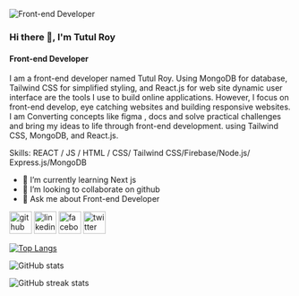 ![Front-end Developer](https://pbs.twimg.com/profile_banners/1682562572120379392/1719943650/1080x360)
### Hi there 👋, I'm Tutul Roy
#### Front-end Developer


I am a front-end developer named Tutul Roy.
Using MongoDB for database, Tailwind CSS for simplified styling, and React.js for web site dynamic user interface are the tools I use to build online applications. However, I focus on front-end develop, eye catching websites and building responsive websites.
I am Converting concepts like figma , docs and solve practical challenges and bring my ideas to life through front-end development. using Tailwind CSS, MongoDB, and React.js.

Skills:  REACT / JS / HTML / CSS/ Tailwind CSS/Firebase/Node.js/ Express.js/MongoDB

- 🌱 I’m currently learning Next js 
- 👯 I’m looking to collaborate on github 
- 💬 Ask me about  Front-end Developer 


[<img src='https://cdn.jsdelivr.net/npm/simple-icons@3.0.1/icons/github.svg' alt='github' height='40'>](https://github.com/TUTULROY)  [<img src='https://cdn.jsdelivr.net/npm/simple-icons@3.0.1/icons/linkedin.svg' alt='linkedin' height='40'>](https://www.linkedin.com/in/tutul-roy-22tr/)  [<img src='https://cdn.jsdelivr.net/npm/simple-icons@3.0.1/icons/facebook.svg' alt='facebook' height='40'>](https://www.facebook.com/tutulroy.1.2.3)  [<img src='https://cdn.jsdelivr.net/npm/simple-icons@3.0.1/icons/twitter.svg' alt='twitter' height='40'>](https://twitter.com/@Tutul_roy9622)  

[![Top Langs](https://github-readme-stats.vercel.app/api/top-langs/?username=TUTULROY)](https://github.com/anuraghazra/github-readme-stats)

![GitHub stats](https://github-readme-stats.vercel.app/api?username=TUTULROY&show_icons=true&count_private=true)  

  
![GitHub streak stats](https://streak-stats.demolab.com/?user=TUTULROY)  


